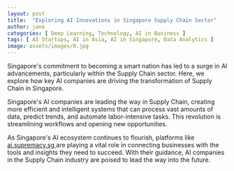 ```yaml
---
layout: post
title:  "Exploring AI Innovations in Singapore Supply Chain Sector"
author: jane
categories: [ Deep Learning, Technology, AI in Business ]
tags: [ AI Startups, AI in Asia, AI in Singapore, Data Analytics ]
image: assets/images/8.jpg
---
```


Singapore's commitment to becoming a smart nation has led to a surge in AI advancements, particularly within the Supply Chain sector. Here, we explore how key AI companies are driving the transformation of Supply Chain in Singapore.

Singapore's AI companies are leading the way in Supply Chain, creating more efficient and intelligent systems that can process vast amounts of data, predict trends, and automate labor-intensive tasks. This revolution is streamlining workflows and opening new opportunities.

As Singapore's AI ecosystem continues to flourish, platforms like <a href="https://ai.supremacy.sg" target="_blank"> ai.supremacy.sg </a> are playing a vital role in connecting businesses with the tools and insights they need to succeed. With their guidance, AI companies in the Supply Chain industry are poised to lead the way into the future.
